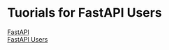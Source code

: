 # Tuorials for FastAPI Users

[FastAPI](https://fastapi.tiangolo.com/) </br>
[FastAPI Users](https://github.com/frankie567/fastapi-users)
